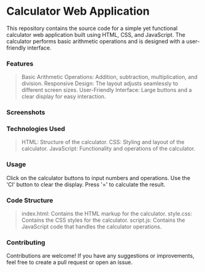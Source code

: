 # **Calculator Web Application**
This repository contains the source code for a simple yet functional calculator web application built using HTML, CSS, and JavaScript. The calculator performs basic arithmetic operations and is designed with a user-friendly interface.

### **Features**
> Basic Arithmetic Operations: Addition, subtraction, multiplication, and division.
> Responsive Design: The layout adjusts seamlessly to different screen sizes.
> User-Friendly Interface: Large buttons and a clear display for easy interaction.

 ### **Screenshots**

 ### **Technologies Used**
> HTML: Structure of the calculator.
> CSS: Styling and layout of the calculator.
> JavaScript: Functionality and operations of the calculator.

 ### **Usage**
Click on the calculator buttons to input numbers and operations.
Use the 'Cl' button to clear the display.
Press '=' to calculate the result.

 ### **Code Structure**
> index.html: Contains the HTML markup for the calculator.
> style.css: Contains the CSS styles for the calculator.
> script.js: Contains the JavaScript code that handles the calculator operations.

 ### **Contributing**
Contributions are welcome! If you have any suggestions or improvements, feel free to create a pull request or open an issue.

